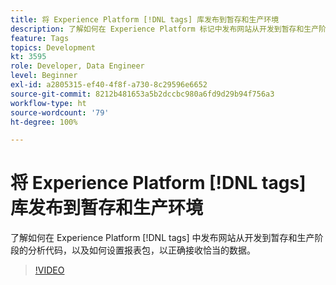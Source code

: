 ```yaml
---
title: 将 Experience Platform [!DNL tags] 库发布到暂存和生产环境
description: 了解如何在 Experience Platform 标记中发布网站从开发到暂存和生产阶段的分析代码，以及如何设置报表包，以正确接收恰当的数据。
feature: Tags
topics: Development
kt: 3595
role: Developer, Data Engineer
level: Beginner
exl-id: a2805315-ef40-4f8f-a730-8c29596e6652
source-git-commit: 8212b481653a5b2dccbc980a6fd9d29b94f756a3
workflow-type: ht
source-wordcount: '79'
ht-degree: 100%

---
```


# 将 Experience Platform [!DNL tags] 库发布到暂存和生产环境

了解如何在 Experience Platform [!DNL tags] 中发布网站从开发到暂存和生产阶段的分析代码，以及如何设置报表包，以正确接收恰当的数据。

>[!VIDEO](https://video.tv.adobe.com/v/28777/?quality=12&learn=on)
